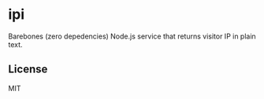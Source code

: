 # ipi

Barebones (zero depedencies) Node.js service that returns visitor IP in plain text.

## License

MIT
